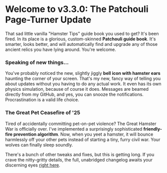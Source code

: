 # Welcome to v3.3.0: The Patchouli Page-Turner Update

That sad little vanilla "Hamster Tips" guide book you used to get? It's been fired. In its place is a glorious, custom-skinned **Patchouli guide book**. It's smarter, looks better, and will automatically find and upgrade any of those ancient relics you have lying around. You're welcome.

### Speaking of new things...
You've probably noticed the new, slightly jiggly **bell icon with hamster ears** haunting the corner of your screen. That's my new, fancy way of telling you about updates without you having to do any actual work. It even has its own physics simulation, because of course it does. Messages are beamed directly from my GitHub, and yes, you can snooze the notifications. Procrastination is a valid life choice.

### The Great Pet Ceasefire of '25
Tired of accidentally committing pet-on-pet violence? The Great Hamster War is officially over. I've implemented a surprisingly sophisticated **friendly-fire prevention algorithm**. Now, when you yeet a hamster, it will bounce harmlessly off your other pets instead of starting a tiny, furry civil war. Your wolves can finally sleep soundly.

There's a bunch of other tweaks and fixes, but this is getting long. If you crave the nitty-gritty details, the full, unabridged changelog awaits your discerning eyes [right here](https://modrinth.com/mod/adorable-hamster-pets/version/3.3.0-1.21.1+fabric).